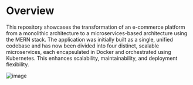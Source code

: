 # Overview

This repository showcases the transformation of an e-commerce platform from a monolithic architecture to a microservices-based architecture using the MERN stack. The application was initially built as a single, unified codebase and has now been divided into four distinct, scalable microservices, each encapsulated in Docker and orchestrated using Kubernetes. This enhances scalability, maintainability, and deployment flexibility.

![image](https://github.com/akash47angadi/Monolithic_to_microservice/assets/121341648/dba14d76-d89f-4402-b191-d6beb4cff0d8)

